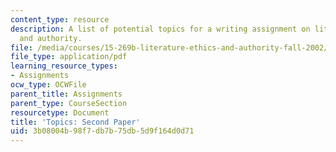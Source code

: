 ```yaml
---
content_type: resource
description: A list of potential topics for a writing assignment on literature, ethics,
  and authority.
file: /media/courses/15-269b-literature-ethics-and-authority-fall-2002/3b08004b98f7db7b75db5d9f164d0d71_paperassignment2.pdf
file_type: application/pdf
learning_resource_types:
- Assignments
ocw_type: OCWFile
parent_title: Assignments
parent_type: CourseSection
resourcetype: Document
title: 'Topics: Second Paper'
uid: 3b08004b-98f7-db7b-75db-5d9f164d0d71
---
```

